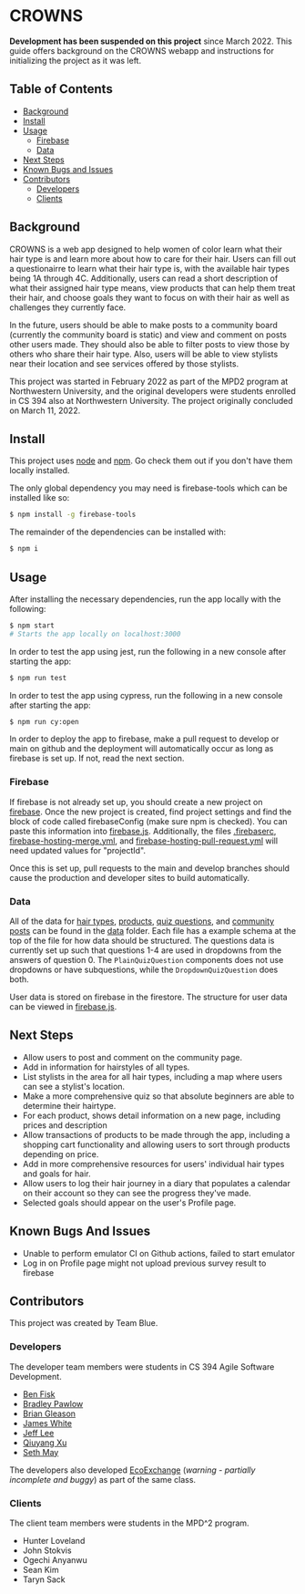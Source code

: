 # CROWNS

**Development has been suspended on this project** since March 2022. This guide offers background on the CROWNS webapp and instructions for initializing the project as it was left. 

## Table of Contents

- [Background](#background)
- [Install](#install)
- [Usage](#usage)
  - [Firebase](#firebase)
  - [Data](#data)
- [Next Steps](#next-steps)
- [Known Bugs and Issues](#bugs-and-issues)
- [Contributors](#contributors)
  - [Developers](#developers)
  - [Clients](#clients)


## Background

CROWNS is a web app designed to help women of color learn what their hair type is and learn more about how to care for their hair. Users can fill out a questionairre to learn what their hair type is, with the available hair types being 1A through 4C. Additionally, users can read a short description of what their assigned hair type means, view products that can help them treat their hair, and choose goals they want to focus on with their hair as well as challenges they currently face.

In the future, users should be able to make posts to a community board (currently the community board is static) and view and comment on posts other users made. They should also be able to filter posts to view those by others who share their hair type. Also, users will be able to view stylists near their location and see services offered by those stylists.

This project was started in February 2022 as part of the MPD2 program at Northwestern University, and the original developers were students enrolled in CS 394 also at Northwestern University. The project originally concluded on March 11, 2022.

## Install

This project uses [node](http://nodejs.org) and [npm](https://npmjs.com). Go check them out if you don't have them locally installed.

The only global dependency you may need is firebase-tools which can be installed like so:

```sh
$ npm install -g firebase-tools
```

The remainder of the dependencies can be installed with:

```sh
$ npm i
```

## Usage

After installing the necessary dependencies, run the app locally with the following:

```sh
$ npm start
# Starts the app locally on localhost:3000
```

In order to test the app using jest, run the following in a new console after starting the app:

```sh
$ npm run test
```

In order to test the app using cypress, run the following in a new console after starting the app:

```sh
$ npm run cy:open
```

In order to deploy the app to firebase, make a pull request to develop or main on github and the deployment will automatically occur as long as firebase is set up. If not, read the next section.

### Firebase

If firebase is not already set up, you should create a new project on [firebase](https://console.firebase.google.com/u/0/). Once the new project is created, find project settings and find the block of code called firebaseConfig (make sure npm is checked). You can paste this information into [firebase.js](src/utilities/firebase.js). Additionally, the files [.firebaserc](.firebaserc), [firebase-hosting-merge.yml](firebase-hosting-merge.yml), and [firebase-hosting-pull-request.yml](firebase-hosting-pull-request.yml) will need updated values for "projectId".

Once this is set up, pull requests to the main and develop branches should cause the production and developer sites to build automatically.

### Data

All of the data for [hair types](src/data/Hairtypes.js), [products](src/data/Products.js), [quiz questions](src/data/Questions.js), and [community posts](src/data/Post.js) can be found in the [data](src/data/) folder.
Each file has a example schema at the top of the file for how data should be structured. The questions data is currently set up such that questions 1-4 are used in dropdowns from the answers of question 0. The `PlainQuizQuestion` components does not use dropdowns or have subquestions, while the `DropdownQuizQuestion` does both.


User data is stored on firebase in the firestore. The structure for user data can be viewed in [firebase.js](src/utilities/firebase.js).

## Next Steps

- Allow users to post and comment on the community page.
- Add in information for hairstyles of all types.
- List stylists in the area for all hair types, including a map where users can see a stylist's location. 
- Make a more comprehensive quiz so that absolute beginners are able to determine their hairtype.
- For each product, shows detail information on a new page, including prices and description
- Allow transactions of products to be made through the app, including a shopping cart functionality and allowing users to sort through products depending on price.
- Add in more comprehensive resources for users' individual hair types and goals for hair.
- Allow users to log their hair journey in a diary that populates a calendar on their account so they can see the progress they've made.
- Selected goals should appear on the user's Profile page.

## Known Bugs And Issues

- Unable to perform emulator CI on Github actions, failed to start emulator
- Log in on Profile page might not upload previous survey result to firebase

## Contributors

This project was created by Team Blue.

### Developers

The developer team members were students in CS 394 Agile Software Development.

- [Ben Fisk](https://github.com/bfiskers)
- [Bradley Pawlow](https://github.com/bpawlow)
- [Brian Gleason](https://github.com/BrianGleason)
- [James White](https://github.com/jimmy-white)
- [Jeff Lee](https://github.com/jeffjwl)
- [Qiuyang Xu](https://github.com/Timxuv587)
- [Seth May](https://github.com/sethdmay)

The developers also developed [EcoExchange](https://github.com/394-win22/EcoExchange) (*warning - partially incomplete and buggy*) as part of the same class.

### Clients

The client team members were students in the MPD^2 program.

- Hunter Loveland
- John Stokvis
- Ogechi Anyanwu
- Sean Kim
- Taryn Sack
